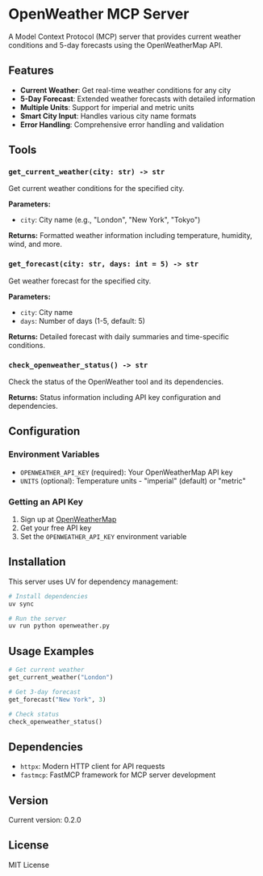 # OpenWeather MCP Server

A Model Context Protocol (MCP) server that provides current weather conditions and 5-day forecasts using the OpenWeatherMap API.

## Features

- **Current Weather**: Get real-time weather conditions for any city
- **5-Day Forecast**: Extended weather forecasts with detailed information
- **Multiple Units**: Support for imperial and metric units
- **Smart City Input**: Handles various city name formats
- **Error Handling**: Comprehensive error handling and validation

## Tools

### `get_current_weather(city: str) -> str`
Get current weather conditions for the specified city.

**Parameters:**
- `city`: City name (e.g., "London", "New York", "Tokyo")

**Returns:** Formatted weather information including temperature, humidity, wind, and more.

### `get_forecast(city: str, days: int = 5) -> str`
Get weather forecast for the specified city.

**Parameters:**
- `city`: City name
- `days`: Number of days (1-5, default: 5)

**Returns:** Detailed forecast with daily summaries and time-specific conditions.

### `check_openweather_status() -> str`
Check the status of the OpenWeather tool and its dependencies.

**Returns:** Status information including API key configuration and dependencies.

## Configuration

### Environment Variables

- `OPENWEATHER_API_KEY` (required): Your OpenWeatherMap API key
- `UNITS` (optional): Temperature units - "imperial" (default) or "metric"

### Getting an API Key

1. Sign up at [OpenWeatherMap](https://openweathermap.org/api)
2. Get your free API key
3. Set the `OPENWEATHER_API_KEY` environment variable

## Installation

This server uses UV for dependency management:

```bash
# Install dependencies
uv sync

# Run the server
uv run python openweather.py
```

## Usage Examples

```python
# Get current weather
get_current_weather("London")

# Get 3-day forecast
get_forecast("New York", 3)

# Check status
check_openweather_status()
```

## Dependencies

- `httpx`: Modern HTTP client for API requests
- `fastmcp`: FastMCP framework for MCP server development

## Version

Current version: 0.2.0

## License

MIT License
